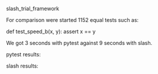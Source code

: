slash_trial_framework

For comparison were started 1152 equal tests such as:

def test_speed_b(x, y):
    assert x == y

We got 3 seconds with pytest against 9 seconds with slash. 

pytest results:

 

slash results:

 
